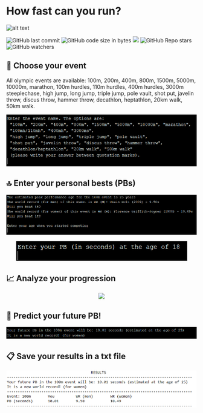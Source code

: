 # How fast can you run?

![alt text](https://zigapskraba.files.wordpress.com/2016/08/24141_celebutopia-usain_bolt-men6s_100-meter_final_during_beijing_2008_olympics-13_122_460lo.jpg)

![GitHub last commit](https://img.shields.io/github/last-commit/aritzLizoain/How-fast-can-you-run)
![GitHub code size in bytes](https://img.shields.io/github/languages/code-size/aritzLizoain/How-fast-can-you-run)
[![](https://tokei.rs/b1/github/aritzLizoain/How-fast-can-you-run?category=lines)](https://github.com/aritzLizoain/How-fast-can-you-run) 
![GitHub Repo stars](https://img.shields.io/github/stars/aritzLizoain/How-fast-can-you-run?style=social)
![GitHub watchers](https://img.shields.io/github/watchers/aritzLizoain/How-fast-can-you-run?style=social)

## :checkered_flag: Choose your event
All olympic events are available: 100m, 200m, 400m, 800m, 1500m, 5000m, 10000m, marathon, 100m hurdles, 110m hurdles, 400m hurdles, 3000m steeplechase, high jump, long jump, triple jump, pole vault, shot put, javelin throw, discus throw, hammer throw, decathlon, heptathlon, 20km walk, 50km walk.

<p align="center">
<img src="https://github.com/aritzLizoain/How-fast-can-you-run/blob/main/Output/Enter_event.png"/>
</p>

## :top: Enter your personal bests (PBs)

<p align="center">
<img src="https://github.com/aritzLizoain/How-fast-can-you-run/blob/main/Output/Enter_PBs.png"/>
</p>
<p align="center">
<img src="https://github.com/aritzLizoain/How-fast-can-you-run/blob/main/Output/Enter_PBs_2.png"/>
</p>

## :chart_with_upwards_trend: Analyze your progression 

<p align="center">
<img src="https://github.com/aritzLizoain/How-fast-can-you-run/blob/main/Output/Progression.gif"/>
</p>

## :crystal_ball: Predict your future PB!

<p align="center">
<img src="https://github.com/aritzLizoain/How-fast-can-you-run/blob/main/Output/Predict_PB.png"/>
</p>

## :clipboard: Save your results in a txt file

<p align="center">
<img src="https://github.com/aritzLizoain/How-fast-can-you-run/blob/main/Output/Results.png"/>
</p>



 
